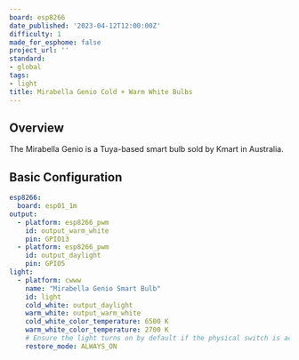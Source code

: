 ```yaml
---
board: esp8266
date_published: '2023-04-12T12:00:00Z'
difficulty: 1
made_for_esphome: false
project_url: ''
standard:
- global
tags:
- light
title: Mirabella Genio Cold + Warm White Bulbs
---
```


## Overview

The Mirabella Genio is a Tuya-based smart bulb sold by Kmart in
Australia.

## Basic Configuration

``` yaml
esp8266:
  board: esp01_1m
output:
  - platform: esp8266_pwm
    id: output_warm_white
    pin: GPIO13
  - platform: esp8266_pwm
    id: output_daylight
    pin: GPIO5
light:
  - platform: cwww
    name: "Mirabella Genio Smart Bulb"
    id: light
    cold_white: output_daylight
    warm_white: output_warm_white
    cold_white_color_temperature: 6500 K
    warm_white_color_temperature: 2700 K
    # Ensure the light turns on by default if the physical switch is actuated.
    restore_mode: ALWAYS_ON
```